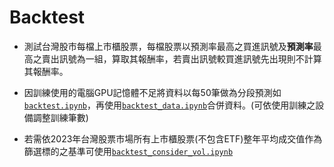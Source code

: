 # Backtest

* 測試台灣股市每檔上市櫃股票，每檔股票以預測率最高之買進訊號及**預測率**最高之賣出訊號為一組，算取其報酬率，若賣出訊號較買進訊號先出現則不計算其報酬率。

* 因訓練使用的電腦GPU記憶體不足將資料以每50筆做為分段預測如[`backtest.ipynb`](backtest.ipynb)，再使用[`backtest_data.ipynb`](backtest_data.ipynb)合併資料。(可依使用訓練之設備調整訓練筆數)

* 若需依2023年台灣股票市場所有上市櫃股票(不包含ETF)整年平均成交值作為篩選標的之基準可使用[`backtest_consider_vol.ipynb`](backtest_consider_vol.ipynb)
